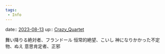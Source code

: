```yaml
---
tags:
 - Info
---
```


date:: [2023-08-13](/Daily_Note/2023-08-13.md)
up:: [Crazy_Quartet](Bar/Novel/Touhou_Project/Crazy_Quartet.md)

舞い降りる絶対者、フランドール
恒常的絶望、こいし
神になりかかった不定物、ぬえ
意思肯定者、正邪